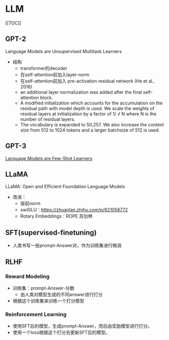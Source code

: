 # LLM

[[TOC]]



## GPT-2

Language Models are Unsupervised Multitask Learners

- 结构
  - transformer的decoder
  - 在self-attention前加入layer-norm
  - 在self-attention前加入 pre-activation residual network (He et al., 2016)
  - an additional layer normalization was added after the final self-attention block. 
  - A modified initialization which accounts for the accumulation on the residual path with model depth is used. We scale the weights of residual layers at initialization by a factor of 1/ √ N where N is the number of residual layers.
  - The vocabulary is expanded to 50,257. We also increase the context size from 512 to 1024 tokens and a larger batchsize of 512 is used.

## GPT-3

[Language Models are Few-Shot Learners](https://arxiv.org/abs/2005.14165)





## LLaMA

LLaMA: Open and Efficient Foundation Language Models

- 改进：
  - 层前norm
  - swiGLU：https://zhuanlan.zhihu.com/p/621058772
  - Rotary Embeddings：ROPE 苏剑林



## SFT(supervised-finetuning)

- 人类书写一些prompt-Answer对，作为训练集进行微调



## RLHF

### Reward Modeling

- 训练集：prompt-Answer-分数
  - 由人类对模型生成的不同answer进行打分
- 根据这个训练集来训练一个打分模型

### Reinforcement Learning

- 使用SFT后的模型，生成prompt-Answer，而后由奖励模型进行打分。
- 使用一个loss根据这个打分去更新SFT后的模型。

